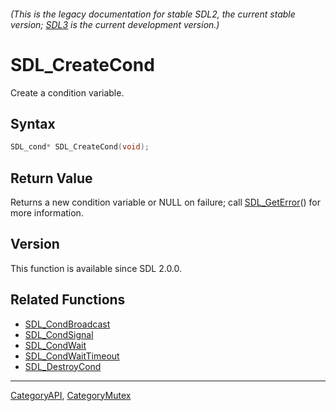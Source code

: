 ###### (This is the legacy documentation for stable SDL2, the current stable version; [SDL3](https://wiki.libsdl.org/SDL3/) is the current development version.)
# SDL_CreateCond

Create a condition variable.

## Syntax

```c
SDL_cond* SDL_CreateCond(void);

```

## Return Value

Returns a new condition variable or NULL on failure; call
[SDL_GetError](SDL_GetError)() for more information.

## Version

This function is available since SDL 2.0.0.

## Related Functions

* [SDL_CondBroadcast](SDL_CondBroadcast)
* [SDL_CondSignal](SDL_CondSignal)
* [SDL_CondWait](SDL_CondWait)
* [SDL_CondWaitTimeout](SDL_CondWaitTimeout)
* [SDL_DestroyCond](SDL_DestroyCond)

----
[CategoryAPI](CategoryAPI), [CategoryMutex](CategoryMutex)


